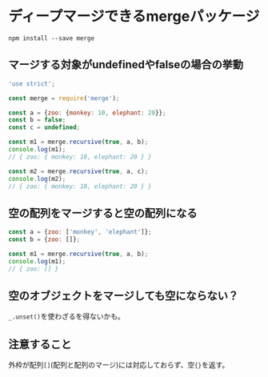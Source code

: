 # ディープマージできるmergeパッケージ

`npm install --save merge`

## マージする対象がundefinedやfalseの場合の挙動

```js
'use strict';

const merge = require('merge');

const a = {zoo: {monkey: 10, elephant: 20}};
const b = false;
const c = undefined;

const m1 = merge.recursive(true, a, b);
console.log(m1);
// { zoo: { monkey: 10, elephant: 20 } }

const m2 = merge.recursive(true, a, c);
console.log(m2);
// { zoo: { monkey: 10, elephant: 20 } }
```

## 空の配列をマージすると空の配列になる

```js
const a = {zoo: ['monkey', 'elephant']};
const b = {zoo: []};

const m1 = merge.recursive(true, a, b);
console.log(m1);
// { zoo: [] }
```

## 空のオブジェクトをマージしても空にならない？

`_.unset()`を使わざるを得ないかも。

## 注意すること

外枠が配列`[]`(配列と配列のマージ)には対応しておらず、空`{}`を返す。
